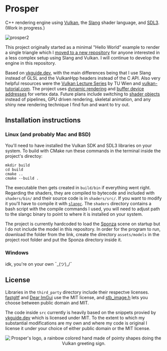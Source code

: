 # Prosper
C++ rendering engine using [Vulkan](https://www.vulkan.org/), the [Slang](https://shader-slang.com/) shader language, and [SDL3](https://wiki.libsdl.org/SDL3/FrontPage). (Work in progress.)

![prosper2](https://github.com/user-attachments/assets/cad163c0-8217-40f1-89a0-ab018daf7205)

This project originally started as a minimal "Hello World" example to render a single triangle which I [moved to a new repository](https://github.com/tracefree/vulkan-triangle-sdl-slang) for anyone interested in a less complex setup using Slang and Vulkan. I will continue to develop the engine in this repository.

Based on [vkguide.dev](https://vkguide.dev), with the main differences being that I use Slang instead of GLSL and the VulkanHpp headers instead of the C API. Also very helpful resources were the [Vulkan Lecture Series](https://www.youtube.com/playlist?list=PLmIqTlJ6KsE1Jx5HV4sd2jOe3V1KMHHgn) by TU Wien and [vulkan-tutorial.com](https://vulkan-tutorial.com/). The project uses [dynamic rendering](https://docs.vulkan.org/samples/latest/samples/extensions/dynamic_rendering/README.html) and [buffer device addresses](https://docs.vulkan.org/samples/latest/samples/extensions/buffer_device_address/README.html) for vertex data. Future plans include switching to [shader objects](https://docs.vulkan.org/samples/latest/samples/extensions/shader_object/README.html) instead of pipelines, GPU driven rendering, skeletal animation, and any shiny new rendering technique I find fun and want to try out.

## Installation instructions
### Linux (and probably Mac and BSD)
You'll need to have installed the Vulkan SDK and SDL3 libraries on your system. To build with CMake run these commands in the terminal inside the project's directoy:

```
mkdir build
cd build
cmake ..
cmake --build .
```

The executable then gets created in `build/bin` if everything went right. 
Regarding the shaders, they are compiled to bytecode and included with `shaders/bin/` and their source code is in `shaders/src/`. If you want to modify it you'll have to compile it with [`slangc`](https://github.com/shader-slang/slang). The `shaders` directory contains a bash script with the compile commands I used, you will need to adjust path to the slangc binary to point to where it is installed on your system.

The project is currently hardcoded to load the [Sponza](https://github.com/KhronosGroup/glTF-Sample-Assets/tree/main/Models/Sponza) scene on startup but I do not include the model in this repository. In order for the program to run, download the folder from the link, create the directory `assets/models` in the project root folder and put the Sponza directory inside it.

### Windows
idk, you're on your own ¯\_(ツ)_/¯

## License
Libraries in the `third_party` directory include their respectve licenses. [fastgltf](https://github.com/spnda/fastgltf) and [Dear ImGui](https://github.com/ocornut/imgui) use the MIT license, and [stb_image.h](https://github.com/nothings/stb) lets you choose between public domain and MIT.

The code inside `src` currently is heavily based on the snippets provied by [vkguide.dev](https://github.com/vblanco20-1/vulkan-guide/tree/all-chapters-2) which is licensed under MIT. To the extent to which my substantial modifications are my own and where my code is original I license it under your choice of either public domain or the MIT license.

<p align="center">
  <img src="https://github.com/user-attachments/assets/63ba0ee4-e922-47bf-a14a-fc87a84f2947" alt="Prosper's logo, a rainbow colored hand made of pointy shapes doing the Vulkan greeting sign."/>
</p>
